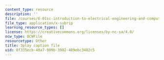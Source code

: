```yaml
---
content_type: resource
description: ''
file: /courses/6-01sc-introduction-to-electrical-engineering-and-computer-science-i-spring-2011/8f335ecb40a7909b3982489ebc3402c5_FANl3evX0FQ.srt
file_type: application/x-subrip
learning_resource_types: []
license: https://creativecommons.org/licenses/by-nc-sa/4.0/
ocw_type: OCWFile
resourcetype: Other
title: 3play caption file
uid: 8f335ecb-40a7-909b-3982-489ebc3402c5
---
```

